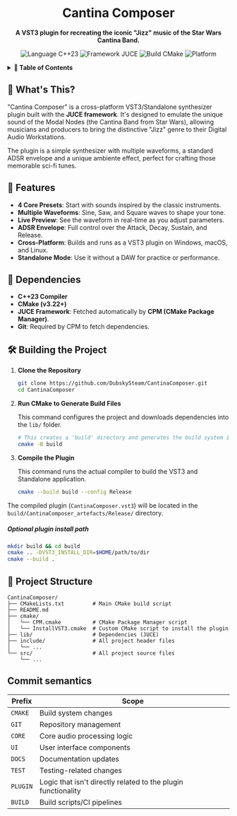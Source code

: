 <div align="center">

  <h1>Cantina Composer</h1>
  
  <p>
    <strong>A VST3 plugin for recreating the iconic "Jizz" music of the Star Wars Cantina Band.</strong>
  </p>
  
  <p>
    <img src="https://img.shields.io/badge/Language-C%2B%2B23-blue.svg" alt="Language C++23">
    <img src="https://img.shields.io/badge/Framework-JUCE-orange.svg" alt="Framework JUCE">
    <img src="https://img.shields.io/badge/Build-CMake-green.svg" alt="Build CMake">
    <img src="https://img.shields.io/badge/Platform-Win%20%7C%20macOS%20%7C%20Linux-lightgrey.svg" alt="Platform">
  </p>
</div>

<details>
  <summary><strong>📜 Table of Contents</strong></summary>
  <ol>
    <li><a href="#-whats-this">🎹 What's This?</a></li>
    <li><a href="#-features">🚀 Features</a></li>
    <li><a href="#-dependencies">🔧 Dependencies</a></li>
    <li><a href="#-building-the-project">🛠️ Building the Project</a></li>
    <li><a href="#-project-structure">📁 Project Structure</a></li>
  </ol>
</details>

## 🎹 What's This?

"Cantina Composer" is a cross-platform VST3/Standalone synthesizer plugin built with the **JUCE framework**. It's designed to emulate the unique sound of the Modal Nodes (the Cantina Band from Star Wars), allowing musicians and producers to bring the distinctive "Jizz" genre to their Digital Audio Workstations.

The plugin is a simple synthesizer with multiple waveforms, a standard ADSR envelope and a unique ambiente effect, perfect for crafting those memorable sci-fi tunes.

## 🚀 Features

*   **4 Core Presets**: Start with sounds inspired by the classic instruments.
*   **Multiple Waveforms**: Sine, Saw, and Square waves to shape your tone.
*   **Live Preview**: See the waveform in real-time as you adjust parameters.
*   **ADSR Envelope**: Full control over the Attack, Decay, Sustain, and Release.
*   **Cross-Platform**: Builds and runs as a VST3 plugin on Windows, macOS, and Linux.
*   **Standalone Mode**: Use it without a DAW for practice or performance.

## 🔧 Dependencies

*   **C++23 Compiler**
*   **CMake (v3.22+)**
*   **JUCE Framework**: Fetched automatically by **CPM (CMake Package Manager)**.
*   **Git**: Required by CPM to fetch dependencies.

## 🛠️ Building the Project

1.  **Clone the Repository**
    ```bash
    git clone https://github.com/DubskySteam/CantinaComposer.git
    cd CantinaComposer
    ```

2.  **Run CMake to Generate Build Files**
    
    This command configures the project and downloads dependencies into the `lib/` folder.
    
    ```bash
    # This creates a 'build' directory and generates the build system inside it.
    cmake -B build
    ```

3.  **Compile the Plugin**
    
    This command runs the actual compiler to build the VST3 and Standalone application.
    
    ```bash
    cmake --build build --config Release
    ```

The compiled plugin (`CantinaComposer.vst3`) will be located in the `build/CantinaComposer_artefacts/Release/` directory.

##### Optional plugin install path
```bash
mkdir build && cd build
cmake .. -DVST3_INSTALL_DIR=$HOME/path/to/dir
cmake --build .
```
## 📁 Project Structure

```
CantinaComposer/
├── CMakeLists.txt         # Main CMake build script
├── README.md
├── cmake/
│   └── CPM.cmake          # CMake Package Manager script
│   └── InstallVST3.cmake  # Custom CMake script to install the plugin
├── lib/                   # Dependencies (JUCE)
├── include/               # All project header files
│   └── ...
└── src/                   # All project source files
    └── ...
```

## Commit semantics

| Prefix    | Scope                          |
|-----------|--------------------------------|
| `CMAKE`   | Build system changes           |
| `GIT`     | Repository management          |
| `CORE`    | Core audio processing logic    |
| `UI`      | User interface components      |
| `DOCS`    | Documentation updates          |
| `TEST`    | Testing-related changes        |
| `PLUGIN`  | Logic that isn't directly related to the plugin functionality|
| `BUILD`   | Build scripts/CI pipelines     |